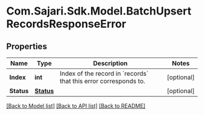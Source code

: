 # Com.Sajari.Sdk.Model.BatchUpsertRecordsResponseError

## Properties

Name | Type | Description | Notes
------------ | ------------- | ------------- | -------------
**Index** | **int** | Index of the record in &#x60;records&#x60; that this error corresponds to. | [optional] 
**Status** | [**Status**](Status.md) |  | [optional] 

[[Back to Model list]](../README.md#documentation-for-models) [[Back to API list]](../README.md#documentation-for-api-endpoints) [[Back to README]](../README.md)

